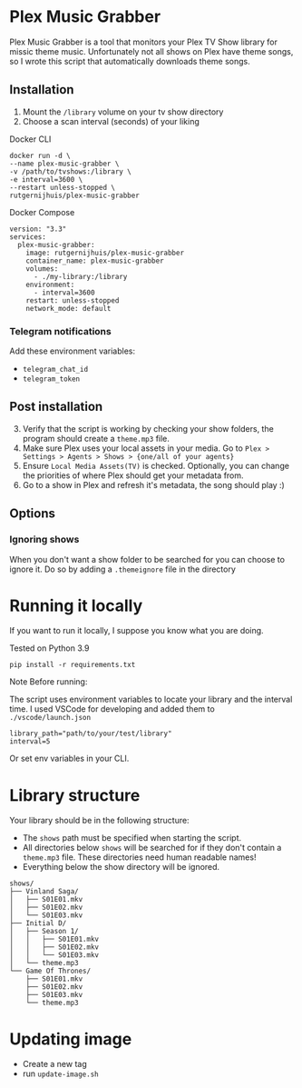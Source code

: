 # Plex Music Grabber
Plex Music Grabber is a tool that monitors your Plex TV Show library for missic theme music. Unfortunately not all shows on Plex have theme songs, so I wrote this script that automatically downloads theme songs.


## Installation

1. Mount the `/library` volume on your tv show directory
2. Choose a scan interval (seconds) of your liking

Docker CLI
```
docker run -d \
--name plex-music-grabber \
-v /path/to/tvshows:/library \
-e interval=3600 \
--restart unless-stopped \
rutgernijhuis/plex-music-grabber
```

Docker Compose
```
version: "3.3"
services:
  plex-music-grabber:
    image: rutgernijhuis/plex-music-grabber
    container_name: plex-music-grabber
    volumes:
      - ./my-library:/library
    environment:
      - interval=3600
    restart: unless-stopped
    network_mode: default
```

### Telegram notifications
Add these environment variables:
- `telegram_chat_id`
- `telegram_token`

## Post installation 
3. Verify that the script is working by checking your show folders, the program should create a `theme.mp3` file.
4. Make sure Plex uses your local assets in your media. Go to `Plex > Settings > Agents > Shows > {one/all of your agents}`
5. Ensure `Local Media Assets(TV)` is checked. Optionally, you can change the priorities of where Plex should get your metadata from.
6. Go to a show in Plex and refresh it's metadata, the song should play :)

## Options
### Ignoring shows
When you don't want a show folder to be searched for you can choose to ignore it.
Do so by adding a `.themeignore` file in the directory

# Running it locally
If you want to run it locally, I suppose you know what you are doing.

Tested on Python 3.9


`pip install -r requirements.txt`

Note Before running:

The script uses environment variables to locate your library and the interval time.
I used VSCode for developing and added them to `./vscode/launch.json`

```
library_path="path/to/your/test/library"
interval=5
```

Or set env variables in your CLI.

# Library structure

Your library should be in the following structure:
- The `shows` path must be specified when starting the script.
- All directories below `shows` will be searched for if they don't contain a `theme.mp3` file. These directories need human readable names!
- Everything below the show directory will be ignored.

```
shows/
├── Vinland Saga/
│   ├── S01E01.mkv
│   ├── S01E02.mkv
│   └── S01E03.mkv
├── Initial D/
│   ├── Season 1/
│   │   ├── S01E01.mkv
│   │   ├── S01E02.mkv
│   │   └── S01E03.mkv
│   └── theme.mp3
└── Game Of Thrones/
    ├── S01E01.mkv
    ├── S01E02.mkv
    ├── S01E03.mkv
    └── theme.mp3
```

# Updating image

- Create a new tag
- run `update-image.sh`